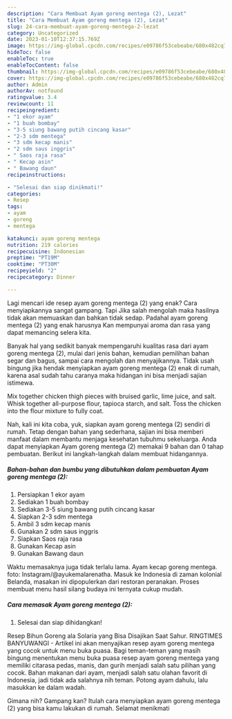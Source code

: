 ```yaml
---
description: "Cara Membuat Ayam goreng mentega (2), Lezat"
title: "Cara Membuat Ayam goreng mentega (2), Lezat"
slug: 24-cara-membuat-ayam-goreng-mentega-2-lezat
category: Uncategorized
date: 2023-01-10T12:37:15.769Z
image: https://img-global.cpcdn.com/recipes/e09786f53cebeabe/680x482cq70/ayam-goreng-mentega-2-foto-resep-utama.jpg
hideToc: false
enableToc: true
enableTocContent: false
thumbnail: https://img-global.cpcdn.com/recipes/e09786f53cebeabe/680x482cq70/ayam-goreng-mentega-2-foto-resep-utama.jpg
cover: https://img-global.cpcdn.com/recipes/e09786f53cebeabe/680x482cq70/ayam-goreng-mentega-2-foto-resep-utama.jpg
author: Admin
authorAv: notfound
ratingvalue: 3.4
reviewcount: 11
recipeingredient:
- "1 ekor ayam"
- "1 buah bombay"
- "3-5 siung bawang putih cincang kasar"
- "2-3 sdm mentega"
- "3 sdm kecap manis"
- "2 sdm saus inggris"
- " Saos raja rasa"
- " Kecap asin"
- " Bawang daun"
recipeinstructions:

- "Selesai dan siap dinikmati!"
categories:
- Resep
tags:
- ayam
- goreng
- mentega

katakunci: ayam goreng mentega 
nutrition: 219 calories
recipecuisine: Indonesian
preptime: "PT19M"
cooktime: "PT30M"
recipeyield: "2"
recipecategory: Dinner

---
```



Lagi mencari ide resep ayam goreng mentega (2) yang enak? Cara menyiapkannya sangat gampang. Tapi Jika salah mengolah maka hasilnya tidak akan memuaskan dan bahkan tidak sedap. Padahal ayam goreng mentega (2) yang enak harusnya Kan mempunyai aroma dan rasa yang dapat memancing selera kita.


Banyak hal yang sedikit banyak mempengaruhi kualitas rasa dari ayam goreng mentega (2), mulai dari jenis bahan, kemudian pemilihan bahan segar dan bagus, sampai cara mengolah dan menyajikannya. Tidak usah bingung jika hendak menyiapkan ayam goreng mentega (2) enak di rumah, karena asal sudah tahu caranya maka hidangan ini bisa menjadi sajian istimewa.

Mix together chicken thigh pieces with bruised garlic, lime juice, and salt. Whisk together all-purpose flour, tapioca starch, and salt. Toss the chicken into the flour mixture to fully coat.


Nah, kali ini kita coba, yuk, siapkan ayam goreng mentega (2) sendiri di rumah. Tetap dengan bahan yang sederhana, sajian ini bisa memberi manfaat dalam membantu menjaga kesehatan tubuhmu sekeluarga. Anda dapat menyiapkan Ayam goreng mentega (2) memakai 9 bahan dan 0 tahap pembuatan. Berikut ini langkah-langkah dalam membuat hidangannya.

<!--inarticleads1-->

##### Bahan-bahan dan bumbu yang dibutuhkan dalam pembuatan Ayam goreng mentega (2):

1. Persiapkan 1 ekor ayam
1. Sediakan 1 buah bombay
1. Sediakan 3-5 siung bawang putih cincang kasar
1. Siapkan 2-3 sdm mentega
1. Ambil 3 sdm kecap manis
1. Gunakan 2 sdm saus inggris
1. Siapkan  Saos raja rasa
1. Gunakan  Kecap asin
1. Gunakan  Bawang daun


Waktu memasaknya juga tidak terlalu lama. Ayam kecap goreng mentega. foto: Instagram/@ayukemalarenatha. Masuk ke Indonesia di zaman kolonial Belanda, masakan ini dipopulerkan dari restoran peranakan. Proses membuat menu hasil silang budaya ini ternyata cukup mudah. 

<!--inarticleads2-->

##### Cara memasak Ayam goreng mentega (2):


1. Selesai dan siap dihidangkan!

Resep Bihun Goreng ala Solaria yang Bisa Disajikan Saat Sahur. RINGTIMES BANYUWANGI - Artikel ini akan menyajikan resep ayam goreng mentega yang cocok untuk menu buka puasa. Bagi teman-teman yang masih bingung menentukan menu buka puasa resep ayam goreng mentega yang memiliki citarasa pedas, manis, dan gurih menjadi salah satu pilihan yang cocok. Bahan makanan dari ayam, menjadi salah satu olahan favorit di Indonesia, jadi tidak ada salahnya nih teman. Potong ayam dahulu, lalu masukkan ke dalam wadah. 

Gimana nih? Gampang kan? Itulah cara menyiapkan ayam goreng mentega (2) yang bisa kamu lakukan di rumah. Selamat menikmati
